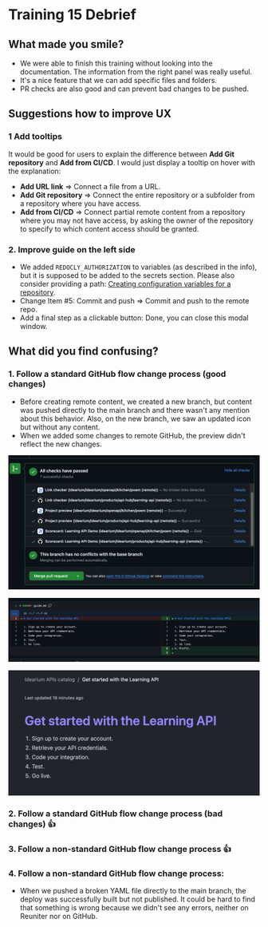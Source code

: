 # Training 15 Debrief

## What made you smile?

* We were able to finish this training without looking into the documentation. The information from the right panel was really useful.
* It's a nice feature that we can add specific files and folders.
* PR checks are also good and can prevent bad changes to be pushed.

## Suggestions how to improve UX

### 1 Add tooltips
It would be good for users to explain the difference between **Add Git repository** and **Add from CI/CD**. I would just display a tooltip on hover with the explanation:

* **Add URL link** => Connect a file from a URL.
* **Add Git repository** => Connect the entire repository or a subfolder from a repository where you have access.
* **Add from CI/CD** => Connect partial remote content from a repository where you may not have access, by asking the owner of the repository to specify to which content access should be granted.

### 2. Improve guide on the left side
* We added `REDOCLY_AUTHORIZATION` to variables (as described in the info), but it is supposed to be added to the secrets section. Please also consider providing a path: [Creating configuration variables for a repository](https://docs.github.com/en/actions/writing-workflows/choosing-what-your-workflow-does/variables#creating-configuration-variables-for-a-repository).
* Change Item #5: Commit and push => Commit and push to the remote repo.
* Add a final step as a clickable button: Done, you can close this modal window.
  
## What did you find confusing?

### 1. Follow a standard GitHub flow change process (good changes)
* Before creating remote content, we created a new branch, but content was pushed directly to the main branch and there wasn't any mention about this behavior. Also, on the new branch, we saw an updated icon but without any content.
* When we added some changes to remote GitHub, the preview didn't reflect the new changes.

![github-checks.png](./images/github-checks.png)

![updated-content-from-github.png](./images/updated-content-from-github.png)

![not-updated-content-from-preview.png](./images/not-updated-content-from-preview.png)

### 2. Follow a standard GitHub flow change process (bad changes) 👍

### 3. Follow a non-standard GitHub flow change process 👍

### 4. Follow a non-standard GitHub flow change process:
* When we pushed a broken YAML file directly to the main branch, the deploy was successfully built but not published. It could be hard to find that something is wrong because we didn't see any errors, neither on Reuniter nor on GitHub.

